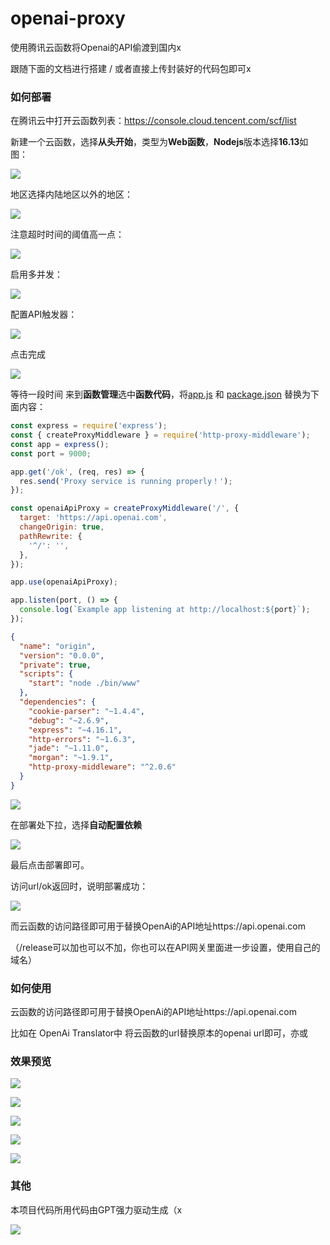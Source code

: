 # openai-proxy
使用腾讯云函数将Openai的API偷渡到国内x

跟随下面的文档进行搭建 / 或者直接上传封装好的代码包即可x

### 如何部署

在腾讯云中打开云函数列表：https://console.cloud.tencent.com/scf/list

新建一个云函数，选择**从头开始**，类型为**Web函数**，**Nodejs**版本选择**16.13**如图：

![](https://fastly.jsdelivr.net/gh/ProbiusOfficial/My_pic@main/2023y-3m-24-d11-h26m1679628401679.png)

地区选择内陆地区以外的地区：

![](https://fastly.jsdelivr.net/gh/ProbiusOfficial/My_pic@main/2023y-3m-24-d11-h26m1679628416310.png)

注意超时时间的阈值高一点：

![](https://fastly.jsdelivr.net/gh/ProbiusOfficial/My_pic@main/2023y-3m-24-d11-h27m1679628434367.png)

启用多并发：

![](https://fastly.jsdelivr.net/gh/ProbiusOfficial/My_pic@main/2023y-3m-24-d11-h27m1679628449061.png)

配置API触发器：

![](https://fastly.jsdelivr.net/gh/ProbiusOfficial/My_pic@main/2023y-3m-24-d11-h27m1679628459018.png)

点击完成

![](https://fastly.jsdelivr.net/gh/ProbiusOfficial/My_pic@main/2023y-3m-24-d11-h27m1679628472034.png)

等待一段时间 来到**函数管理**选中**函数代码**，将[app.js](https://github.com/ProbiusOfficial/openai-proxy/blob/main/app.js) 和 [package.json](https://github.com/ProbiusOfficial/openai-proxy/blob/main/package.json) 替换为下面内容：

```JavaScript
const express = require('express');
const { createProxyMiddleware } = require('http-proxy-middleware');
const app = express();
const port = 9000;

app.get('/ok', (req, res) => {
  res.send('Proxy service is running properly！');
});

const openaiApiProxy = createProxyMiddleware('/', {
  target: 'https://api.openai.com',
  changeOrigin: true,
  pathRewrite: {
    '^/': '',
  },
});

app.use(openaiApiProxy);

app.listen(port, () => {
  console.log(`Example app listening at http://localhost:${port}`);
});

```

```json
{
  "name": "origin",
  "version": "0.0.0",
  "private": true,
  "scripts": {
    "start": "node ./bin/www"
  },
  "dependencies": {
    "cookie-parser": "~1.4.4",
    "debug": "~2.6.9",
    "express": "~4.16.1",
    "http-errors": "~1.6.3",
    "jade": "~1.11.0",
    "morgan": "~1.9.1",
    "http-proxy-middleware": "^2.0.6"
  }
}
```



![](https://fastly.jsdelivr.net/gh/ProbiusOfficial/My_pic@main/2023y-3m-24-d11-h28m1679628483083.png)

在部署处下拉，选择**自动配置依赖**

![](https://fastly.jsdelivr.net/gh/ProbiusOfficial/My_pic@main/2023y-3m-24-d11-h28m1679628497091.png)

最后点击部署即可。

访问url/ok返回时，说明部署成功：

![](https://fastly.jsdelivr.net/gh/ProbiusOfficial/My_pic@main/2023y-3m-24-d11-h28m1679628512018.png)

而云函数的访问路径即可用于替换OpenAi的API地址https://api.openai.com

（/release可以加也可以不加，你也可以在API网关里面进一步设置，使用自己的域名）

### 如何使用

云函数的访问路径即可用于替换OpenAi的API地址https://api.openai.com

比如在 OpenAi Translator中 将云函数的url替换原本的openai url即可，亦或

### 效果预览

![](https://fastly.jsdelivr.net/gh/ProbiusOfficial/My_pic@main/2023y-3m-24-d11-h28m1679628525708.png)

![](https://fastly.jsdelivr.net/gh/ProbiusOfficial/My_pic@main/2023y-3m-24-d11-h29m1679628586588.png)

![](https://fastly.jsdelivr.net/gh/ProbiusOfficial/My_pic@main/2023y-3m-24-d11-h29m1679628597249.png)

![](https://fastly.jsdelivr.net/gh/ProbiusOfficial/My_pic@main/2023y-3m-24-d11-h30m1679628613797.png)

![](https://fastly.jsdelivr.net/gh/ProbiusOfficial/My_pic@main/2023y-3m-24-d11-h31m1679628672187.png)

### 其他

本项目代码所用代码由GPT强力驱动生成（x

![](https://fastly.jsdelivr.net/gh/ProbiusOfficial/My_pic@main/2023y-3m-24-d11-h31m1679628687662.png)
